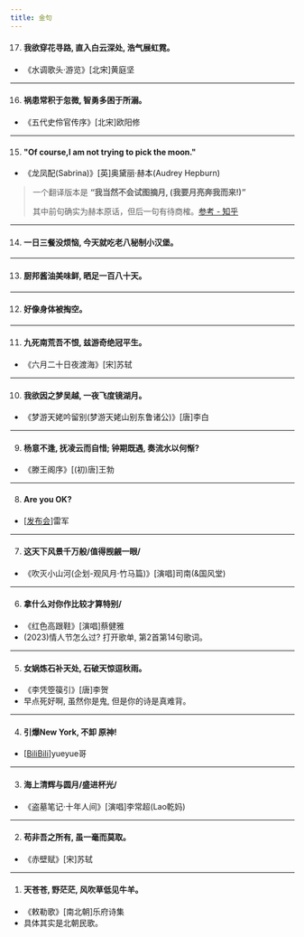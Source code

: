 ```yaml
---
title: 金句
---
```


17. #### 我欲穿花寻路, 直入白云深处, 浩气展虹霓。
- 《水调歌头·游览》[北宋]黄庭坚
---
16. #### 祸患常积于忽微, 智勇多困于所溺。
- 《五代史伶官传序》[北宋]欧阳修
---
15. #### "Of course,I am not trying to pick the moon."
- 《龙凤配(Sabrina)》[英]奥黛丽·赫本(Audrey Hepburn)
> 一个翻译版本是 **“我当然不会试图摘月, (我要月亮奔我而来!)”**
>
> 其中前句确实为赫本原话，但后一句有待商榷。[参考 - 知乎](https://www.zhihu.com/question/349627995)
---
14. #### 一日三餐没烦恼, 今天就吃老八秘制小汉堡。
---
13. #### 厨邦酱油美味鲜, 晒足一百八十天。
---
12. #### 好像身体被掏空。
--- 
11. #### 九死南荒吾不恨, 兹游奇绝冠平生。
- 《六月二十日夜渡海》[宋]苏轼
---
10. #### 我欲因之梦吴越, 一夜飞度镜湖月。
- 《梦游天姥吟留别(梦游天姥山别东鲁诸公)》[唐]李白
---
9. #### 杨意不逢, 抚凌云而自惜; 钟期既遇, 奏流水以何惭?
- 《滕王阁序》[(初)唐]王勃
---
8. #### Are you OK?
- [[发布会](https://tv.sohu.com/v/dXMvMzM0MDYwMDk2LzM1ODAzMjIyMS5zaHRtbA==.html)]雷军
---
7. #### 这天下风景千万般/值得觊觎一眼/
- 《吹灭小山河(企划-观风月·竹马篇)》[演唱]司南(&国风堂)
---
6. #### 拿什么对你作比较才算特别/
- 《红色高跟鞋》[演唱]蔡健雅
- (2023)情人节怎么过? 打开歌单, 第2首第14句歌词。
---
5. #### 女娲炼石补天处, 石破天惊逗秋雨。
- 《李凭箜篌引》[唐]李贺
- 早点死好啊, 虽然你是鬼, 但是你的诗是真难背。
---
4. #### 引爆New York, 不卸 原神!
- [[BiliBili](https://www.bilibili.com/video/BV1sr421n7sX/)]yueyue哥
---
3. #### 海上清辉与圆月/盛进杯光/
- 《盗墓笔记·十年人间》[演唱]李常超(Lao乾妈)
---
2. #### 苟非吾之所有, 虽一毫而莫取。
- 《赤壁赋》[宋]苏轼
---
1. #### 天苍苍, 野茫茫, 风吹草低见牛羊。
- 《敕勒歌》[南北朝]乐府诗集
- 具体其实是北朝民歌。